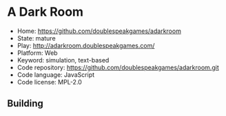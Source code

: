 # A Dark Room

- Home: https://github.com/doublespeakgames/adarkroom
- State: mature
- Play: http://adarkroom.doublespeakgames.com/
- Platform: Web
- Keyword: simulation, text-based
- Code repository: https://github.com/doublespeakgames/adarkroom.git
- Code language: JavaScript
- Code license: MPL-2.0

## Building
